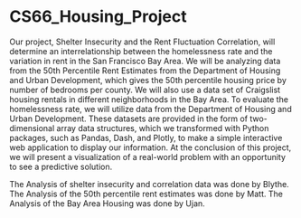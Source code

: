 # CS66_Housing_Project

Our project, Shelter Insecurity and the Rent Fluctuation Correlation, 
will determine an interrelationship between the homelessness rate and the variation in rent in the San Francisco Bay Area. 
We will be analyzing data from the 50th Percentile Rent Estimates from the Department of Housing and Urban Development,
which gives the 50th percentile housing price by number of bedrooms per county. 
We will also use a data set of Craigslist housing rentals in different neighborhoods in the Bay Area. 
To evaluate the homelessness rate, we will utilize data from the Department of Housing and Urban Development. 
These datasets are provided in the form of two-dimensional array data structures, 
which we transformed with Python packages, such as Pandas, Dash, and Plotly, to make a simple interactive web application to display our information. 
At the conclusion of this project, we will present a visualization of a real-world problem with an opportunity to see a predictive solution.

The Analysis of shelter insecurity and correlation data was done by Blythe.
The Analysis of the 50th percentile rent estimates was done by Matt.
The Analysis of the Bay Area Housing was done by Ujan.
